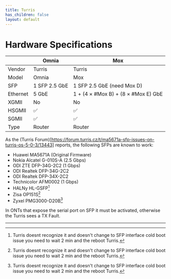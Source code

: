 ```yaml
---
title: Turris
has_children: false
layout: default
---
```


# Hardware Specifications

|          | Omnia         | Mox                                 |
| -------- | ------------- | ----------------------------------- |
| Vendor   | Turris        | Turris                              |
| Model    | Omnia         | Mox                                 |
| SFP      | 1 SFP 2.5 GbE | 1 SFP 2.5 GbE (need Mox D)          |
| Ethernet | 5 GbE         | 1 + (4 × #Mox B) + (8 × #Mox E) GbE |
| XGMII    | No            | No                                  |
| HSGMII   | ✅            | ✅                                  |
| SGMII    | ✅            | ✅                                  |
| Type     | Router        | Router                              |


As the (Turris Forum)[https://forum.turris.cz/t/ma5671a-sfp-issues-on-turris-os-5-0-3/13443] reports, the following SFPs are known to work:
- Huawei MA5671A (Original Firmware)
- Nokia Alcatel G-010S-A (2.5 Gbps)
- ODI ZTE DFP-34G-2C2 (1 Gbps)
- ODI Realtek DFP-34G-2C2
- ODI Realtek DFP-34X-2C2
- Technicolor AFM0002 (1 Gbps)
- HALNy HL-GSFP[^2min]
- Zisa OP151S[^2min]
- Zyxel PMG3000-D20B[^2min]

In ONTs that expose the serial port on SFP it must be activated, otherwise the Turris sees a TX Fault.


<hr>

[^2min]: Turris doesnt recognize it and doesn't change to SFP interface cold boot issue you need to wait 2 min and the reboot Turris.

